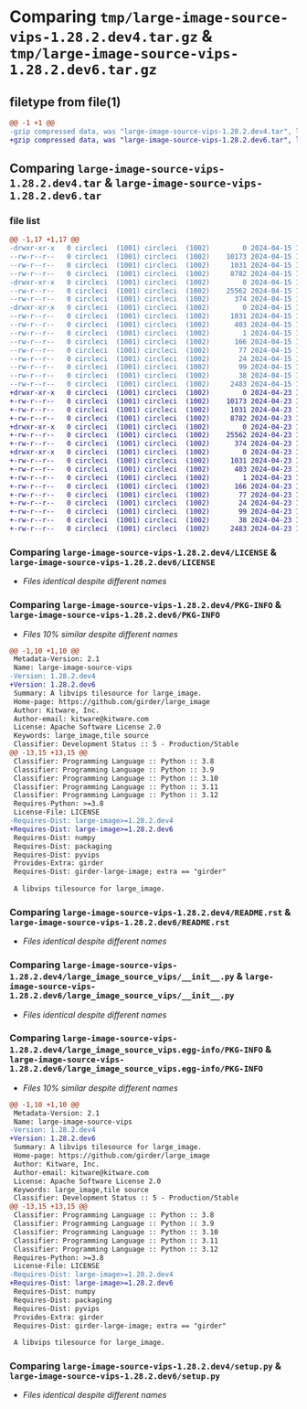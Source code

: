 # Comparing `tmp/large-image-source-vips-1.28.2.dev4.tar.gz` & `tmp/large-image-source-vips-1.28.2.dev6.tar.gz`

## filetype from file(1)

```diff
@@ -1 +1 @@
-gzip compressed data, was "large-image-source-vips-1.28.2.dev4.tar", last modified: Mon Apr 15 12:58:12 2024, max compression
+gzip compressed data, was "large-image-source-vips-1.28.2.dev6.tar", last modified: Tue Apr 23 16:03:09 2024, max compression
```

## Comparing `large-image-source-vips-1.28.2.dev4.tar` & `large-image-source-vips-1.28.2.dev6.tar`

### file list

```diff
@@ -1,17 +1,17 @@
-drwxr-xr-x   0 circleci  (1001) circleci  (1002)        0 2024-04-15 12:58:12.783322 large-image-source-vips-1.28.2.dev4/
--rw-r--r--   0 circleci  (1001) circleci  (1002)    10173 2024-04-15 12:58:12.000000 large-image-source-vips-1.28.2.dev4/LICENSE
--rw-r--r--   0 circleci  (1001) circleci  (1002)     1031 2024-04-15 12:58:12.783322 large-image-source-vips-1.28.2.dev4/PKG-INFO
--rw-r--r--   0 circleci  (1001) circleci  (1002)     8782 2024-04-15 12:58:12.000000 large-image-source-vips-1.28.2.dev4/README.rst
-drwxr-xr-x   0 circleci  (1001) circleci  (1002)        0 2024-04-15 12:58:12.779322 large-image-source-vips-1.28.2.dev4/large_image_source_vips/
--rw-r--r--   0 circleci  (1001) circleci  (1002)    25562 2024-04-15 12:52:04.000000 large-image-source-vips-1.28.2.dev4/large_image_source_vips/__init__.py
--rw-r--r--   0 circleci  (1001) circleci  (1002)      374 2024-04-15 12:52:04.000000 large-image-source-vips-1.28.2.dev4/large_image_source_vips/girder_source.py
-drwxr-xr-x   0 circleci  (1001) circleci  (1002)        0 2024-04-15 12:58:12.783322 large-image-source-vips-1.28.2.dev4/large_image_source_vips.egg-info/
--rw-r--r--   0 circleci  (1001) circleci  (1002)     1031 2024-04-15 12:58:12.000000 large-image-source-vips-1.28.2.dev4/large_image_source_vips.egg-info/PKG-INFO
--rw-r--r--   0 circleci  (1001) circleci  (1002)      403 2024-04-15 12:58:12.000000 large-image-source-vips-1.28.2.dev4/large_image_source_vips.egg-info/SOURCES.txt
--rw-r--r--   0 circleci  (1001) circleci  (1002)        1 2024-04-15 12:58:12.000000 large-image-source-vips-1.28.2.dev4/large_image_source_vips.egg-info/dependency_links.txt
--rw-r--r--   0 circleci  (1001) circleci  (1002)      166 2024-04-15 12:58:12.000000 large-image-source-vips-1.28.2.dev4/large_image_source_vips.egg-info/entry_points.txt
--rw-r--r--   0 circleci  (1001) circleci  (1002)       77 2024-04-15 12:58:12.000000 large-image-source-vips-1.28.2.dev4/large_image_source_vips.egg-info/requires.txt
--rw-r--r--   0 circleci  (1001) circleci  (1002)       24 2024-04-15 12:58:12.000000 large-image-source-vips-1.28.2.dev4/large_image_source_vips.egg-info/top_level.txt
--rw-r--r--   0 circleci  (1001) circleci  (1002)       99 2024-04-15 12:52:04.000000 large-image-source-vips-1.28.2.dev4/pyproject.toml
--rw-r--r--   0 circleci  (1001) circleci  (1002)       38 2024-04-15 12:58:12.783322 large-image-source-vips-1.28.2.dev4/setup.cfg
--rw-r--r--   0 circleci  (1001) circleci  (1002)     2483 2024-04-15 12:52:04.000000 large-image-source-vips-1.28.2.dev4/setup.py
+drwxr-xr-x   0 circleci  (1001) circleci  (1002)        0 2024-04-23 16:03:09.845036 large-image-source-vips-1.28.2.dev6/
+-rw-r--r--   0 circleci  (1001) circleci  (1002)    10173 2024-04-23 16:03:09.000000 large-image-source-vips-1.28.2.dev6/LICENSE
+-rw-r--r--   0 circleci  (1001) circleci  (1002)     1031 2024-04-23 16:03:09.845036 large-image-source-vips-1.28.2.dev6/PKG-INFO
+-rw-r--r--   0 circleci  (1001) circleci  (1002)     8782 2024-04-23 16:03:09.000000 large-image-source-vips-1.28.2.dev6/README.rst
+drwxr-xr-x   0 circleci  (1001) circleci  (1002)        0 2024-04-23 16:03:09.841036 large-image-source-vips-1.28.2.dev6/large_image_source_vips/
+-rw-r--r--   0 circleci  (1001) circleci  (1002)    25562 2024-04-23 15:56:50.000000 large-image-source-vips-1.28.2.dev6/large_image_source_vips/__init__.py
+-rw-r--r--   0 circleci  (1001) circleci  (1002)      374 2024-04-23 15:56:50.000000 large-image-source-vips-1.28.2.dev6/large_image_source_vips/girder_source.py
+drwxr-xr-x   0 circleci  (1001) circleci  (1002)        0 2024-04-23 16:03:09.841036 large-image-source-vips-1.28.2.dev6/large_image_source_vips.egg-info/
+-rw-r--r--   0 circleci  (1001) circleci  (1002)     1031 2024-04-23 16:03:09.000000 large-image-source-vips-1.28.2.dev6/large_image_source_vips.egg-info/PKG-INFO
+-rw-r--r--   0 circleci  (1001) circleci  (1002)      403 2024-04-23 16:03:09.000000 large-image-source-vips-1.28.2.dev6/large_image_source_vips.egg-info/SOURCES.txt
+-rw-r--r--   0 circleci  (1001) circleci  (1002)        1 2024-04-23 16:03:09.000000 large-image-source-vips-1.28.2.dev6/large_image_source_vips.egg-info/dependency_links.txt
+-rw-r--r--   0 circleci  (1001) circleci  (1002)      166 2024-04-23 16:03:09.000000 large-image-source-vips-1.28.2.dev6/large_image_source_vips.egg-info/entry_points.txt
+-rw-r--r--   0 circleci  (1001) circleci  (1002)       77 2024-04-23 16:03:09.000000 large-image-source-vips-1.28.2.dev6/large_image_source_vips.egg-info/requires.txt
+-rw-r--r--   0 circleci  (1001) circleci  (1002)       24 2024-04-23 16:03:09.000000 large-image-source-vips-1.28.2.dev6/large_image_source_vips.egg-info/top_level.txt
+-rw-r--r--   0 circleci  (1001) circleci  (1002)       99 2024-04-23 15:56:50.000000 large-image-source-vips-1.28.2.dev6/pyproject.toml
+-rw-r--r--   0 circleci  (1001) circleci  (1002)       38 2024-04-23 16:03:09.845036 large-image-source-vips-1.28.2.dev6/setup.cfg
+-rw-r--r--   0 circleci  (1001) circleci  (1002)     2483 2024-04-23 15:56:50.000000 large-image-source-vips-1.28.2.dev6/setup.py
```

### Comparing `large-image-source-vips-1.28.2.dev4/LICENSE` & `large-image-source-vips-1.28.2.dev6/LICENSE`

 * *Files identical despite different names*

### Comparing `large-image-source-vips-1.28.2.dev4/PKG-INFO` & `large-image-source-vips-1.28.2.dev6/PKG-INFO`

 * *Files 10% similar despite different names*

```diff
@@ -1,10 +1,10 @@
 Metadata-Version: 2.1
 Name: large-image-source-vips
-Version: 1.28.2.dev4
+Version: 1.28.2.dev6
 Summary: A libvips tilesource for large_image.
 Home-page: https://github.com/girder/large_image
 Author: Kitware, Inc.
 Author-email: kitware@kitware.com
 License: Apache Software License 2.0
 Keywords: large_image,tile source
 Classifier: Development Status :: 5 - Production/Stable
@@ -13,15 +13,15 @@
 Classifier: Programming Language :: Python :: 3.8
 Classifier: Programming Language :: Python :: 3.9
 Classifier: Programming Language :: Python :: 3.10
 Classifier: Programming Language :: Python :: 3.11
 Classifier: Programming Language :: Python :: 3.12
 Requires-Python: >=3.8
 License-File: LICENSE
-Requires-Dist: large-image>=1.28.2.dev4
+Requires-Dist: large-image>=1.28.2.dev6
 Requires-Dist: numpy
 Requires-Dist: packaging
 Requires-Dist: pyvips
 Provides-Extra: girder
 Requires-Dist: girder-large-image; extra == "girder"
 
 A libvips tilesource for large_image.
```

### Comparing `large-image-source-vips-1.28.2.dev4/README.rst` & `large-image-source-vips-1.28.2.dev6/README.rst`

 * *Files identical despite different names*

### Comparing `large-image-source-vips-1.28.2.dev4/large_image_source_vips/__init__.py` & `large-image-source-vips-1.28.2.dev6/large_image_source_vips/__init__.py`

 * *Files identical despite different names*

### Comparing `large-image-source-vips-1.28.2.dev4/large_image_source_vips.egg-info/PKG-INFO` & `large-image-source-vips-1.28.2.dev6/large_image_source_vips.egg-info/PKG-INFO`

 * *Files 10% similar despite different names*

```diff
@@ -1,10 +1,10 @@
 Metadata-Version: 2.1
 Name: large-image-source-vips
-Version: 1.28.2.dev4
+Version: 1.28.2.dev6
 Summary: A libvips tilesource for large_image.
 Home-page: https://github.com/girder/large_image
 Author: Kitware, Inc.
 Author-email: kitware@kitware.com
 License: Apache Software License 2.0
 Keywords: large_image,tile source
 Classifier: Development Status :: 5 - Production/Stable
@@ -13,15 +13,15 @@
 Classifier: Programming Language :: Python :: 3.8
 Classifier: Programming Language :: Python :: 3.9
 Classifier: Programming Language :: Python :: 3.10
 Classifier: Programming Language :: Python :: 3.11
 Classifier: Programming Language :: Python :: 3.12
 Requires-Python: >=3.8
 License-File: LICENSE
-Requires-Dist: large-image>=1.28.2.dev4
+Requires-Dist: large-image>=1.28.2.dev6
 Requires-Dist: numpy
 Requires-Dist: packaging
 Requires-Dist: pyvips
 Provides-Extra: girder
 Requires-Dist: girder-large-image; extra == "girder"
 
 A libvips tilesource for large_image.
```

### Comparing `large-image-source-vips-1.28.2.dev4/setup.py` & `large-image-source-vips-1.28.2.dev6/setup.py`

 * *Files identical despite different names*

